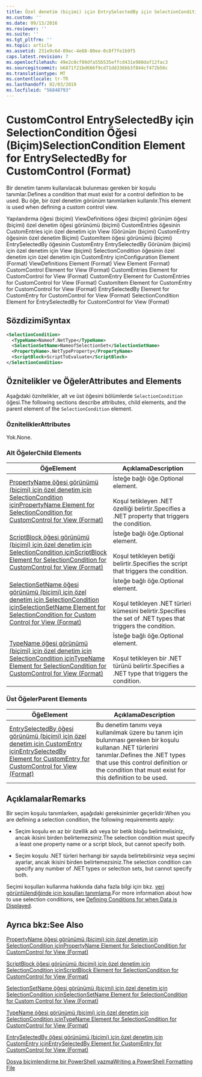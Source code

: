 ```yaml
---
title: Özel denetim (biçimi) için EntrySelectedBy için SelectionCondition öğesi | Microsoft Docs
ms.custom: ''
ms.date: 09/13/2016
ms.reviewer: ''
ms.suite: ''
ms.tgt_pltfrm: ''
ms.topic: article
ms.assetid: 231e9c6d-09ec-4e68-80ee-0c8f7fe1b9f5
caps.latest.revision: 7
ms.openlocfilehash: 49e2c0cf09dfa55b535effcd431e980daf12fac3
ms.sourcegitcommit: b6871f21bd666f9cd71dd336bb3f844cf472b56c
ms.translationtype: MT
ms.contentlocale: tr-TR
ms.lasthandoff: 02/03/2019
ms.locfileid: "56848793"
---
```

# <a name="selectioncondition-element-for-entryselectedby-for-customcontrol-format"></a><span data-ttu-id="db45a-102">CustomControl EntrySelectedBy için SelectionCondition Öğesi (Biçim)</span><span class="sxs-lookup"><span data-stu-id="db45a-102">SelectionCondition Element for EntrySelectedBy for CustomControl (Format)</span></span>

<span data-ttu-id="db45a-103">Bir denetim tanımı kullanılacak bulunması gereken bir koşulu tanımlar.</span><span class="sxs-lookup"><span data-stu-id="db45a-103">Defines a condition that must exist for a control definition to be used.</span></span> <span data-ttu-id="db45a-104">Bu öğe, bir özel denetim görünüm tanımlarken kullanılır.</span><span class="sxs-lookup"><span data-stu-id="db45a-104">This element is used when defining a custom control view.</span></span>

<span data-ttu-id="db45a-105">Yapılandırma öğesi (biçimi) ViewDefinitions öğesi (biçimi) görünüm öğesi (biçimi) özel denetim öğesi görünümü (biçimi) CustomEntries öğesinin CustomEntries için özel denetim için View (Görünüm (biçimi) CustomEntry öğesinin özel denetim Biçimi) CustomItem öğesi görünümü (biçimi) EntrySelectedBy öğesinin CustomEntry EntrySelectedBy Görünüm (biçimi) için özel denetim için View (biçimi) SelectionCondition öğesinin özel denetim için özel denetim için CustomEntry için</span><span class="sxs-lookup"><span data-stu-id="db45a-105">Configuration Element (Format) ViewDefinitions Element (Format) View Element (Format) CustomControl Element for View (Format) CustomEntries Element for CustomControl for View (Format) CustomEntry Element for CustomEntries for CustomControl for View (Format) CustomItem Element for CustomEntry for CustomControl for View (Format) EntrySelectedBy Element for CustomEntry for CustomControl for View (Format) SelectionCondition Element for EntrySelectedBy for CustomControl for View (Format)</span></span>

## <a name="syntax"></a><span data-ttu-id="db45a-106">Sözdizimi</span><span class="sxs-lookup"><span data-stu-id="db45a-106">Syntax</span></span>

```xml
<SelectionCondition>
  <TypeName>Nameof.NetType</TypeName>
  <SelectionSetName>NameofSelectionSet</SelectionSetName>
  <PropertyName>.NetTypeProperty</PropertyName>
  <ScriptBlock>ScriptToEvaluate</ScriptBlock>
</SelectionCondition>
```

## <a name="attributes-and-elements"></a><span data-ttu-id="db45a-107">Öznitelikler ve Öğeler</span><span class="sxs-lookup"><span data-stu-id="db45a-107">Attributes and Elements</span></span>

<span data-ttu-id="db45a-108">Aşağıdaki öznitelikler, alt ve üst öğesini bölümlerde `SelectionCondition` öğesi.</span><span class="sxs-lookup"><span data-stu-id="db45a-108">The following sections describe attributes, child elements, and the parent element of the `SelectionCondition` element.</span></span>

### <a name="attributes"></a><span data-ttu-id="db45a-109">Öznitelikler</span><span class="sxs-lookup"><span data-stu-id="db45a-109">Attributes</span></span>

<span data-ttu-id="db45a-110">Yok.</span><span class="sxs-lookup"><span data-stu-id="db45a-110">None.</span></span>

### <a name="child-elements"></a><span data-ttu-id="db45a-111">Alt Öğeler</span><span class="sxs-lookup"><span data-stu-id="db45a-111">Child Elements</span></span>

|<span data-ttu-id="db45a-112">Öğe</span><span class="sxs-lookup"><span data-stu-id="db45a-112">Element</span></span>|<span data-ttu-id="db45a-113">Açıklama</span><span class="sxs-lookup"><span data-stu-id="db45a-113">Description</span></span>|
|-------------|-----------------|
|[<span data-ttu-id="db45a-114">PropertyName öğesi görünümü (biçimi) için özel denetim için SelectionCondition için</span><span class="sxs-lookup"><span data-stu-id="db45a-114">PropertyName Element for SelectionCondition for CustomControl for View (Format)</span></span>](./propertyname-element-for-selectioncondition-for-customcontrol-for-view-format.md)|<span data-ttu-id="db45a-115">İsteğe bağlı öğe.</span><span class="sxs-lookup"><span data-stu-id="db45a-115">Optional element.</span></span><br /><br /> <span data-ttu-id="db45a-116">Koşul tetikleyen .NET özelliği belirtir.</span><span class="sxs-lookup"><span data-stu-id="db45a-116">Specifies a .NET property that triggers the condition.</span></span>|
|[<span data-ttu-id="db45a-117">ScriptBlock öğesi görünümü (biçimi) için özel denetim için SelectionCondition için</span><span class="sxs-lookup"><span data-stu-id="db45a-117">ScriptBlock Element for SelectionCondition for CustomControl for View (Format)</span></span>](./scriptblock-element-for-selectioncondition-for-customcontrol-for-view-format.md)|<span data-ttu-id="db45a-118">İsteğe bağlı öğe.</span><span class="sxs-lookup"><span data-stu-id="db45a-118">Optional element.</span></span><br /><br /> <span data-ttu-id="db45a-119">Koşul tetikleyen betiği belirtir.</span><span class="sxs-lookup"><span data-stu-id="db45a-119">Specifies the script that triggers the condition.</span></span>|
|[<span data-ttu-id="db45a-120">SelectionSetName öğesi görünümü (biçimi) için özel denetim için SelectionCondition için</span><span class="sxs-lookup"><span data-stu-id="db45a-120">SelectionSetName Element for SelectionCondition for Custom Control for View (Format)</span></span>](./selectionsetname-element-for-selectioncondition-for-customcontrol-for-view-format.md)|<span data-ttu-id="db45a-121">İsteğe bağlı öğe.</span><span class="sxs-lookup"><span data-stu-id="db45a-121">Optional element.</span></span><br /><br /> <span data-ttu-id="db45a-122">Koşul tetikleyen .NET türleri kümesini belirtir.</span><span class="sxs-lookup"><span data-stu-id="db45a-122">Specifies the set of .NET types that triggers the condition.</span></span>|
|[<span data-ttu-id="db45a-123">TypeName öğesi görünümü (biçimi) için özel denetim için SelectionCondition için</span><span class="sxs-lookup"><span data-stu-id="db45a-123">TypeName Element for SelectionCondition for CustomControl for View  (Format)</span></span>](./typename-element-for-selectioncondition-for-customcontrol-for-view-format.md)|<span data-ttu-id="db45a-124">İsteğe bağlı öğe.</span><span class="sxs-lookup"><span data-stu-id="db45a-124">Optional element.</span></span><br /><br /> <span data-ttu-id="db45a-125">Koşul tetikleyen bir .NET türünü belirtir.</span><span class="sxs-lookup"><span data-stu-id="db45a-125">Specifies a .NET type that triggers the condition.</span></span>|

### <a name="parent-elements"></a><span data-ttu-id="db45a-126">Üst Öğeler</span><span class="sxs-lookup"><span data-stu-id="db45a-126">Parent Elements</span></span>

|<span data-ttu-id="db45a-127">Öğe</span><span class="sxs-lookup"><span data-stu-id="db45a-127">Element</span></span>|<span data-ttu-id="db45a-128">Açıklama</span><span class="sxs-lookup"><span data-stu-id="db45a-128">Description</span></span>|
|-------------|-----------------|
|[<span data-ttu-id="db45a-129">EntrySelectedBy öğesi görünümü (biçimi) için özel denetim için CustomEntry için</span><span class="sxs-lookup"><span data-stu-id="db45a-129">EntrySelectedBy Element for CustomEntry for CustomControl for View (Format)</span></span>](./entryselectedby-element-for-customentry-for-customcontrol-for-view-format.md)|<span data-ttu-id="db45a-130">Bu denetim tanımı veya kullanılmak üzere bu tanım için bulunması gereken bir koşulu kullanan .NET türlerini tanımlar.</span><span class="sxs-lookup"><span data-stu-id="db45a-130">Defines the .NET types that use this control definition or the condition that must exist for this definition to be used.</span></span>|

## <a name="remarks"></a><span data-ttu-id="db45a-131">Açıklamalar</span><span class="sxs-lookup"><span data-stu-id="db45a-131">Remarks</span></span>

<span data-ttu-id="db45a-132">Bir seçim koşulu tanımlarken, aşağıdaki gereksinimler geçerlidir:</span><span class="sxs-lookup"><span data-stu-id="db45a-132">When you are defining a selection condition, the following requirements apply:</span></span>

- <span data-ttu-id="db45a-133">Seçim koşulu en az bir özellik adı veya bir betik bloğu belirtmelisiniz, ancak ikisini birden belirtemezsiniz.</span><span class="sxs-lookup"><span data-stu-id="db45a-133">The selection condition must specify a least one property name or a script block, but cannot specify both.</span></span>

- <span data-ttu-id="db45a-134">Seçim koşulu .NET türleri herhangi bir sayıda belirtebilirsiniz veya seçimi ayarlar, ancak ikisini birden belirtemezsiniz.</span><span class="sxs-lookup"><span data-stu-id="db45a-134">The selection condition can specify any number of .NET types or selection sets, but cannot specify both.</span></span>

<span data-ttu-id="db45a-135">Seçimi koşulları kullanma hakkında daha fazla bilgi için bkz. [veri görüntülendiğinde için koşulları tanımlama](./defining-conditions-for-displaying-data.md).</span><span class="sxs-lookup"><span data-stu-id="db45a-135">For more information about how to use selection conditions, see [Defining Conditions for when Data is Displayed](./defining-conditions-for-displaying-data.md).</span></span>

## <a name="see-also"></a><span data-ttu-id="db45a-136">Ayrıca bkz:</span><span class="sxs-lookup"><span data-stu-id="db45a-136">See Also</span></span>

[<span data-ttu-id="db45a-137">PropertyName öğesi görünümü (biçimi) için özel denetim için SelectionCondition için</span><span class="sxs-lookup"><span data-stu-id="db45a-137">PropertyName Element for SelectionCondition for CustomControl for View (Format)</span></span>](./propertyname-element-for-selectioncondition-for-customcontrol-for-view-format.md)

[<span data-ttu-id="db45a-138">ScriptBlock öğesi görünümü (biçimi) için özel denetim için SelectionCondition için</span><span class="sxs-lookup"><span data-stu-id="db45a-138">ScriptBlock Element for SelectionCondition for CustomControl for View (Format)</span></span>](./scriptblock-element-for-selectioncondition-for-customcontrol-for-view-format.md)

[<span data-ttu-id="db45a-139">SelectionSetName öğesi görünümü (biçimi) için özel denetim için SelectionCondition için</span><span class="sxs-lookup"><span data-stu-id="db45a-139">SelectionSetName Element for SelectionCondition for Custom Control for View (Format)</span></span>](./selectionsetname-element-for-selectioncondition-for-customcontrol-for-view-format.md)

[<span data-ttu-id="db45a-140">TypeName öğesi görünümü (biçimi) için özel denetim için SelectionCondition için</span><span class="sxs-lookup"><span data-stu-id="db45a-140">TypeName Element for SelectionCondition for CustomControl for View  (Format)</span></span>](./typename-element-for-selectioncondition-for-customcontrol-for-view-format.md)

[<span data-ttu-id="db45a-141">EntrySelectedBy öğesi görünümü (biçimi) için özel denetim için CustomEntry için</span><span class="sxs-lookup"><span data-stu-id="db45a-141">EntrySelectedBy Element for CustomEntry for CustomControl for View (Format)</span></span>](./entryselectedby-element-for-customentry-for-customcontrol-for-view-format.md)

[<span data-ttu-id="db45a-142">Dosya biçimlendirme bir PowerShell yazma</span><span class="sxs-lookup"><span data-stu-id="db45a-142">Writing a PowerShell Formatting File</span></span>](./writing-a-powershell-formatting-file.md)
